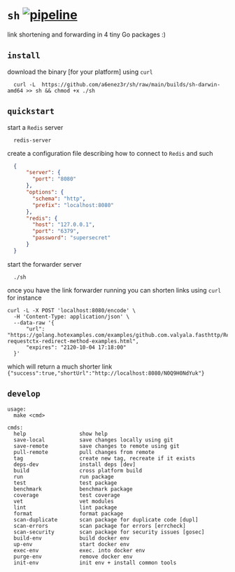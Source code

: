# `sh` [![pipeline](https://github.com/a6enez3r/sh/actions/workflows/pipeline.yml/badge.svg?branch=main)](https://github.com/a6enez3r/sh/actions/workflows/pipeline.yml)

link shortening and forwarding in 4 tiny Go packages :)

## `install`

download the binary [for your platform] using `curl`
```
  curl -L  https://github.com/a6enez3r/sh/raw/main/builds/sh-darwin-amd64 >> sh && chmod +x ./sh
```

## `quickstart`

start a `Redis` server

```shell
  redis-server
```

create a configuration file describing how to connect to `Redis` and such

```json
  {
      "server": {
        "port": "8080"
      },
      "options": {
        "schema": "http",
        "prefix": "localhost:8080"
      },
      "redis": {
        "host": "127.0.0.1",
        "port": "6379",
        "password": "supersecret"
      }
  }
```

start the forwarder server

```shell
  ./sh
```
once you have the link forwarder running you can shorten links using `curl` for instance

```shell
curl -L -X POST 'localhost:8080/encode' \
  -H 'Content-Type: application/json' \
  --data-raw '{
      "url": "https://golang.hotexamples.com/examples/github.com.valyala.fasthttp/RequestCtx/Redirect/golang-requestctx-redirect-method-examples.html",
      "expires": "2120-10-04 17:18:00"
  }'
```
which will return a much shorter link `{"success":true,"shortUrl":"http://localhost:8080/N0Q9H0NdYuk"}`

## `develop`
```
usage:
  make <cmd>

cmds:
  help                 show help
  save-local           save changes locally using git
  save-remote          save changes to remote using git
  pull-remote          pull changes from remote
  tag                  create new tag, recreate if it exists
  deps-dev             install deps [dev]
  build                cross platform build
  run                  run package
  test                 test package
  benchmark            benchmark package
  coverage             test coverage
  vet                  vet modules
  lint                 lint package
  format               format package
  scan-duplicate       scan package for duplicate code [dupl]
  scan-errors          scan package for errors [errcheck]
  scan-security        scan package for security issues [gosec]
  build-env            build docker env
  up-env               start docker env
  exec-env             exec. into docker env
  purge-env            remove docker env
  init-env             init env + install common tools
```
